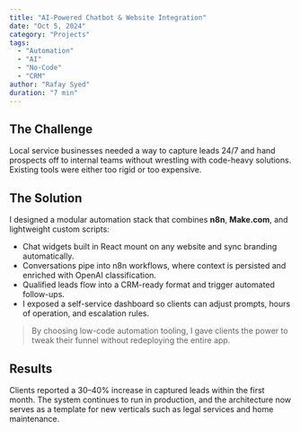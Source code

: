 ```yaml
---
title: "AI-Powered Chatbot & Website Integration"
date: "Oct 5, 2024"
category: "Projects"
tags:
  - "Automation"
  - "AI"
  - "No-Code"
  - "CRM"
author: "Rafay Syed"
duration: "7 min"
---
```


## The Challenge

Local service businesses needed a way to capture leads 24/7 and hand prospects off to internal teams without wrestling with code-heavy solutions. Existing tools were either too rigid or too expensive.

## The Solution

I designed a modular automation stack that combines **n8n**, **Make.com**, and lightweight custom scripts:

- Chat widgets built in React mount on any website and sync branding automatically.  
- Conversations pipe into n8n workflows, where context is persisted and enriched with OpenAI classification.  
- Qualified leads flow into a CRM-ready format and trigger automated follow-ups.  
- I exposed a self-service dashboard so clients can adjust prompts, hours of operation, and escalation rules.

> By choosing low-code automation tooling, I gave clients the power to tweak their funnel without redeploying the entire app.

## Results

Clients reported a 30–40% increase in captured leads within the first month. The system continues to run in production, and the architecture now serves as a template for new verticals such as legal services and home maintenance.
